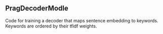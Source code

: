 ## PragDecoderModle

Code for training a decoder that maps sentence embedding to keywords.
Keywords are ordered by their tfidf weights.